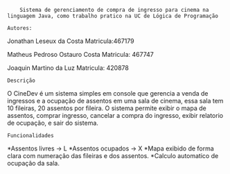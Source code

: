         Sistema de gerenciamento de compra de ingresso para cinema na linguagem Java, como trabalho pratico na UC de Lógica de Programação

    Autores:
Jonathan Leseux da Costa
Matricula:467179

Matheus Pedroso Ostauro Costa
Matricula: 467747

Joaquin Martino da Luz
Matricula: 420878

    Descrição
O CineDev é um sistema simples em console que gerencia a venda de ingressos e a ocupação de assentos em uma sala de cinema, essa sala tem 10 fileiras, 20 assentos por fileira.
O sistema permite exibir o mapa de assentos, comprar ingresso, cancelar a compra do ingresso, exibir relatorio de ocupação, e sair do sistema.

    Funcionalidades
*Assentos livres -> L
*Assentos ocupados -> X
*Mapa exibido de forma clara com numeração das fileiras e dos assentos.
*Calculo automatico de ocupação da sala.

    
    
